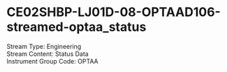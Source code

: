 # CE02SHBP-LJ01D-08-OPTAAD106-streamed-optaa_status

Stream Type: Engineering<br>
Stream Content: Status Data<br>
Instrument Group Code: OPTAA<br>
